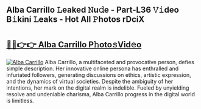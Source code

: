 ## Alba Carrillo 𝙻eaked 𝙽u𝚍e - Part-L36 𝚅𝚒deo B𝚒kini 𝙻eaks - Hot All 𝙿hotos rDciX

# <h2><a href="http://ld3j6v.urlbe.top/?page=Alba+Carrillo">🔗🔗👉👉 Alba Carrillo P𝚑oto𝚜Vid𝚎o</a></h2>

[![Alba Carrillo](https://i.imgur.com/eBuTRDB.gif)](http://ld3j6v.urlbe.top/?page=Alba+Carrillo)
Alba Carrillo, a multifaceted and provocative person, defies simple description. Her innovative online persona has enthralled and infuriated followers, generating discussions on ethics, artistic expression, and the dynamics of virtual societies. Despite the ambiguity of her intentions, her mark on the digital realm is indelible. Fueled by unyielding resolve and undeniable charisma, Alba Carrillo progress in the digital world is limitless.
